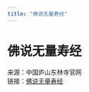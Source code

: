 ```yaml
---
title: "佛说无量寿经"
---
```

# 佛说无量寿经
来源：中国庐山东林寺官网  
链接：[佛说无量寿经](https://www.lsdls.cn/#/pc/website/content/library/detail?col=2056&page=5102&id=19948)
